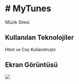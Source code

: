 <h1># MyTunes</h1>

Müzik Sitesi

<h2>Kullanılan Teknolojiler</h2>

Html ve Css Kullanılmıştır

<h2> Ekran Görüntüsü</h2>

![](mytunr.gif)

